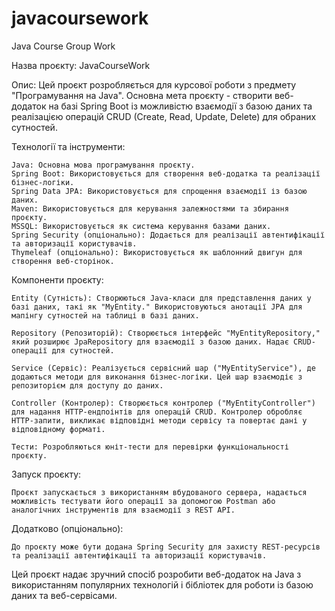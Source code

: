 # javacoursework
Java Course Group Work

Назва проєкту: JavaCourseWork

Опис: Цей проєкт розробляється для курсової роботи з предмету "Програмування на Java". Основна мета проєкту - створити веб-додаток на базі Spring Boot із можливістю взаємодії з базою даних та реалізацією операцій CRUD (Create, Read, Update, Delete) для обраних сутностей.

Технології та інструменти:

    Java: Основна мова програмування проєкту.
    Spring Boot: Використовується для створення веб-додатка та реалізації бізнес-логіки.
    Spring Data JPA: Використовується для спрощення взаємодії із базою даних.
    Maven: Використовується для керування залежностями та збирання проєкту.
    MSSQL: Використовується як система керування базами даних.
    Spring Security (опціонально): Додається для реалізації автентифікації та авторизації користувачів.
    Thymeleaf (опціонально): Використовується як шаблонний двигун для створення веб-сторінок.

Компоненти проєкту:

    Entity (Сутність): Створюються Java-класи для представлення даних у базі даних, такі як "MyEntity." Використовуються анотації JPA для мапінгу сутностей на таблиці в базі даних.

    Repository (Репозиторій): Створюється інтерфейс "MyEntityRepository," який розширює JpaRepository для взаємодії з базою даних. Надає CRUD-операції для сутностей.

    Service (Сервіс): Реалізується сервісний шар ("MyEntityService"), де додаються методи для виконання бізнес-логіки. Цей шар взаємодіє з репозиторієм для доступу до даних.

    Controller (Контролер): Створюється контролер ("MyEntityController") для надання HTTP-ендпоінтів для операцій CRUD. Контролер обробляє HTTP-запити, викликає відповідні методи сервісу та повертає дані у відповідному форматі.

    Тести: Розробляються юніт-тести для перевірки функціональності проєкту.

Запуск проєкту:

    Проєкт запускається з використанням вбудованого сервера, надається можливість тестувати його операції за допомогою Postman або аналогічних інструментів для взаємодії з REST API.

Додатково (опціонально):

    До проєкту може бути додана Spring Security для захисту REST-ресурсів та реалізації автентифікації та авторизації користувачів.

Цей проєкт надає зручний спосіб розробити веб-додаток на Java з використанням популярних технологій і бібліотек для роботи із базою даних та веб-сервісами.
